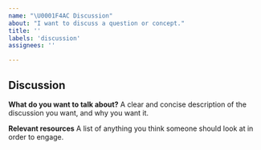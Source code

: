 ```yaml
---
name: "\U0001F4AC Discussion"
about: "I want to discuss a question or concept."
title: ''
labels: 'discussion'
assignees: ''

---
```


## Discussion

**What do you want to talk about?**
A clear and concise description of the discussion you want, and why you want it.

**Relevant resources**
A list of anything you think someone should look at in order to engage.